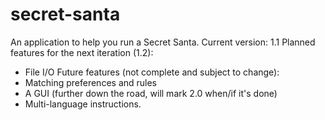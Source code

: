 # secret-santa
An application to help you run a Secret Santa. 
Current version: 1.1
Planned features for the next iteration (1.2):
- File I/O
Future features (not complete and subject to change):
- Matching preferences and rules
- A GUI (further down the road, will mark 2.0 when/if it's done)
- Multi-language instructions.
